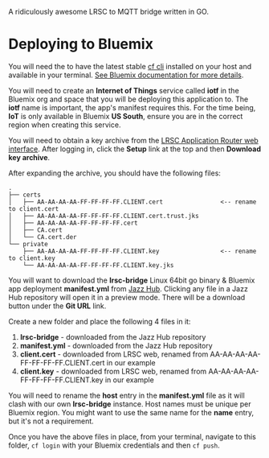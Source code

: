 A ridiculously awesome LRSC to MQTT bridge written in GO.

# Deploying to Bluemix

You will need the to have the latest stable [cf cli](https://github.com/cloudfoundry/cli#downloads) installed on your host and available in your terminal. [See Bluemix documentation for more details](https://www.ng.bluemix.net/docs/#starters/install_cli.html).

You will need to create an **Internet of Things** service called **iotf** in the Bluemix org and space that you will be deploying this application to. The **iotf** name is important, the app's manifest requires this. For the time being, **IoT** is only available in Bluemix **US South**, ensure you are in the correct region when creating this service.

You will need to obtain a key archive from the [LRSC Application Router web interface](https://dev.lrsc.ch/).  After logging in, click the **Setup** link at the top and then **Download key archive**.

After expanding the archive, you should have the following files:
```
.
├── certs
│   ├── AA-AA-AA-AA-FF-FF-FF-FF.CLIENT.cert                <-- rename to client.cert
│   ├── AA-AA-AA-AA-FF-FF-FF-FF.CLIENT.cert.trust.jks
│   ├── AA-AA-AA-AA-FF-FF-FF-FF.cert
│   ├── CA.cert
│   └── CA.cert.der
└── private
    ├── AA-AA-AA-AA-FF-FF-FF-FF.CLIENT.key                 <-- rename to client.key
    └── AA-AA-AA-AA-FF-FF-FF-FF.CLIENT.key.jks
```

You will want to download the **lrsc-bridge** Linux 64bit go binary &amp; Bluemix app deployment **manifest.yml** from [Jazz Hub](https://hub.jazz.net/project/bluemixgarage/lrsc-bridge/overview). Clicking any file in a Jazz Hub repository will open it in a preview mode. There will be a download button under the **Git URL** link.

Create a new folder and place the following 4 files in it:

1. **lrsc-bridge** - downloaded from the Jazz Hub repository
1. **manifest.yml** - downloaded from the Jazz Hub repository
1. **client.cert** - downloaded from LRSC web, renamed from AA-AA-AA-AA-FF-FF-FF-FF.CLIENT.cert in our example
1. **client.key** - downloaded from LRSC web, renamed from AA-AA-AA-AA-FF-FF-FF-FF.CLIENT.key in our example

You will need to rename the **host** entry in the **manifest.yml** file as it will clash with our own **lrsc-bridge** instance. Host names must be unique per Bluemix region. You might want to use the same name for the **name** entry, but it's not a requirement.

Once you have the above files in place, from your terminal, navigate to this folder, `cf login` with your Bluemix credentials and then `cf push`.
